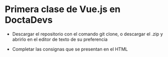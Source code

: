 # Primera clase de Vue.js en DoctaDevs

- Descargar el repositorio con el comando git clone, o descargar el .zip y abrirlo en el editor de texto de su preferencia

- Completar las consignas que se presentan en el HTML

